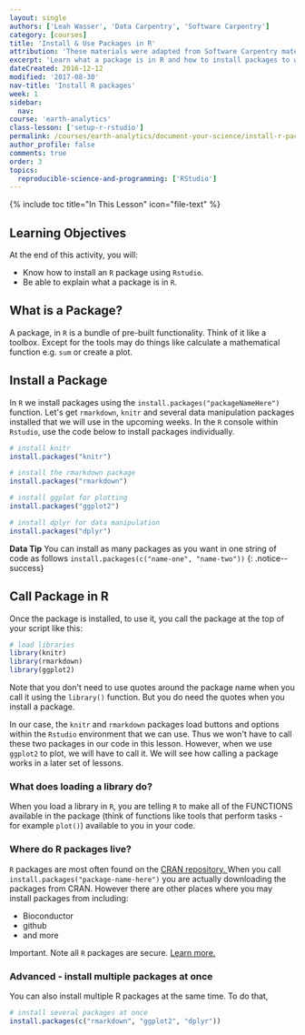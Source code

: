 ```yaml
---
layout: single
authors: ['Leah Wasser', 'Data Carpentry', 'Software Carpentry']
category: [courses]
title: 'Install & Use Packages in R'
attribution: 'These materials were adapted from Software Carpentry materials by Earth Lab.'
excerpt: 'Learn what a package is in R and how to install packages to work with your data.'
dateCreated: 2016-12-12
modified: '2017-08-30'
nav-title: 'Install R packages'
week: 1
sidebar:
  nav:
course: 'earth-analytics'
class-lesson: ['setup-r-rstudio']
permalink: /courses/earth-analytics/document-your-science/install-r-packages/
author_profile: false
comments: true
order: 3
topics:
  reproducible-science-and-programming: ['RStudio']
---
```

{% include toc title="In This Lesson" icon="file-text" %}


<div class='notice--success' markdown="1">

## <i class="fa fa-graduation-cap" aria-hidden="true"></i> Learning Objectives
At the end of this activity, you will:

* Know how to install an `R` package using `Rstudio`.
* Be able to explain what a package is in `R`.

</div>

## What is a Package?

A package, in `R` is a bundle of pre-built functionality. Think of it like a
toolbox. Except for the tools may do things like calculate a mathematical function
e.g. `sum` or create a plot.

## Install a Package

In `R` we install packages using the `install.packages("packageNameHere")` function. Let's get
`rmarkdown`, `knitr` and several data manipulation packages installed that we will
use in the upcoming weeks. In the `R`
console within `Rstudio`, use the code below to install packages individually.



```r
# install knitr
install.packages("knitr")

# install the rmarkdown package
install.packages("rmarkdown")

# install ggplot for plotting
install.packages("ggplot2")

# install dplyr for data manipulation
install.packages("dplyr")
```

<i class="fa fa-star"></i> **Data Tip** You can install as many packages as you want in one string of code as follows
`install.packages(c("name-one", "name-two"))`
{: .notice--success}


## Call Package in R

Once the package is installed, to use it, you call the package at the top of
your script like this:

```r
# load libraries
library(knitr)
library(rmarkdown)
library(ggplot2)
```

Note that you don't need to use quotes around the package name when you call it
using the `library()` function. But you do need the quotes when you install a package.

In our case, the `knitr` and `rmarkdown` packages load buttons and options within
the `Rstudio` environment that we can use. Thus we won't have to call these two
packages in our code in this lesson. However, when we use `ggplot2` to plot,
we will have to call it. We will see how calling a package works in a later set
of lessons.

### What does loading a library do?

When you load a library in `R`, you are telling `R` to make all of the FUNCTIONS
available in the package (think of functions like tools that perform tasks - for
example `plot()`) available to you in your code.


### Where do R packages live?

`R` packages are most often found on the <a href="https://cran.r-project.org/" target="_blank">CRAN repository. </a> When you call `install.packages("package-name-here")` you are actually downloading
the packages from CRAN. However there are other places where you may install packages
from including:

* Bioconductor
* github
* and more


Important. Note all `R` packages are secure. <a href="https://ropensci.org/blog/blog/2017/07/25/notary" target="_blank">Learn more. </a>

### Advanced - install multiple packages at once
You can also install multiple R packages at the same time. To do that,


```r
# install several packages at once
install.packages(c("rmarkdown", "ggplot2", "dplyr"))

```
